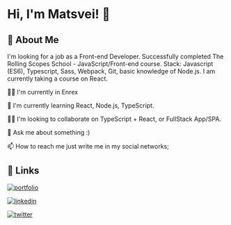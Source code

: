 # Hi, I'm Matsvei! 👋

## 🚀 About Me
I'm looking for a job as a Front-end Developer. Successfully completed The Rolling Scopes School - JavaScript/Front-end course.
Stack: Javascript (ES6), Typescript, Sass, Webpack, Git, basic knowledge of Node.js. I am currently taking a course on React. 

👩‍💻 I'm currently in Enrex

🧠 I'm currently learning React, Node.js, TypeScript.

👯‍♀️ I'm looking to collaborate on TypeScript + React, or FullStack App/SPA.

💬 Ask me about something :)

📫 How to reach me just write me in my social networks;

## 🔗 Links
[![portfolio](https://img.shields.io/badge/my_portfolio-000?style=for-the-badge&logo=github&logoColor=white)](https://katherineoelsner.com/)

[![linkedin](https://img.shields.io/badge/linkedin-0A66C2?style=for-the-badge&logo=linkedin&logoColor=white)](https://www.linkedin.com/in/matsvei-dubaleka-922a77231/)

[![twitter](https://img.shields.io/badge/twitter-1DA1F2?style=for-the-badge&logo=twitter&logoColor=white)](https://twitter.com/osobov29)
